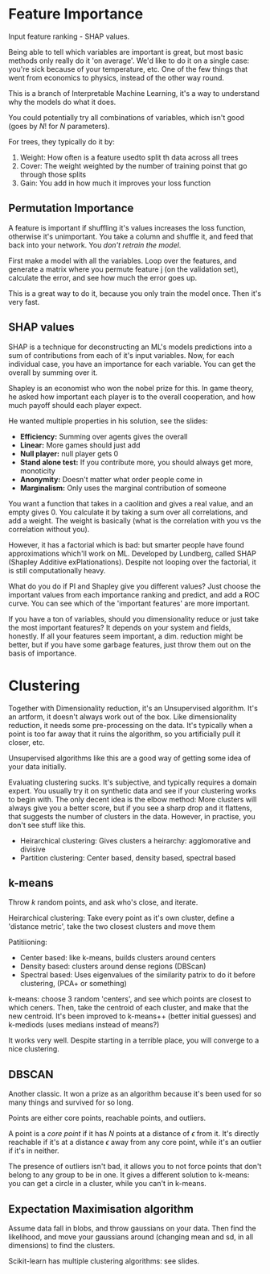 # Feature Importance

Input feature ranking - SHAP values.

Being able to tell which variables are important is great, but most basic methods only really do it 'on average'. We'd like to do it on a single case: you're sick because of your temperature, etc. One of the few things that went from economics to physics, instead of the other way round.

This is a branch of Interpretable Machine Learning, it's a way to understand why the models do what it does.

You could potentially try all combinations of variables, which isn't good (goes by $N!$ for $N$ parameters). 

For trees, they typically do it by:

1. Weight: How often is a feature usedto split th data across all trees
2. Cover: The weight weighted by the number of training poinst that go through those splits
3. Gain: You add in how much it improves your loss function

## Permutation Importance

A feature is important if shuffling it's values increases the loss function, otherwise it's unimportant. You take a column and shuffle it, and feed that back into your network. You _don't retrain the model_.

First make a model with all the variables. Loop over the features, and generate a matrix where you permute feature j (on the validation set), calculate the error, and see how much the error goes up.

This is a great way to do it, because you only train the model once. Then it's very fast.

## SHAP values

SHAP is a technique for deconstructing an ML's models predictions into a sum of contributions from each of it's input variables. Now, for each individual case, you have an importance for each variable. You can get the overall by summing over it.

Shapley is an economist who won the nobel prize for this. In game theory, he asked how important each player is to the overall cooperation, and how much payoff should each player expect.

He wanted multiple properties in his solution, see the slides:
* **Efficiency:** Summing over agents gives the overall
* **Linear:** More games should just add
* **Null player:** null player gets 0
* **Stand alone test:** If you contribute more, you should always get more, monoticity
* **Anonymity:** Doesn't matter what order people come in
* **Marginalism:** Only uses the marginal contribution of someone

You want a function that takes in a caolition and gives a real value, and an empty gives 0. You calculate it by taking a sum over all correlations, and add a weight. The weight is basically (what is the correlation with you vs the correlation without you).

However, it has a factorial which is bad: but smarter people have found approximations which'll work on ML. Developed by Lundberg, called SHAP (Shapley Additive exPlationations). Despite not looping over the factorial, it is still computationally heavy.

What do you do if PI and Shapley give you different values? Just choose the important values from each importance ranking and predict, and add a ROC curve. You can see which of the 'important features' are more important.

If you have a ton of variables, should you dimensionality reduce or just take the most important features? It depends on your system and fields, honestly. If all your features seem important, a dim. reduction might be better, but if you have some garbage features, just throw them out on the basis of importance.


# Clustering

Together with Dimensionality reduction, it's an Unsupervised algorithm. It's an artform, it doesn't always work out of the box. Like dimensionality reduction, it needs some pre-processing on the data. It's typically when a point is too far away that it ruins the algorithm, so you artificially pull it closer, etc.

Unsupervised algorithms like this are a good way of getting some idea of your data initially.

Evaluating clustering sucks. It's subjective, and typically requires a domain expert. You usually try it on synthetic data and see if your clustering works to begin with. The only decent idea is the elbow method: More clusters will always give you a better score, but if you see a sharp drop and it flattens, that suggests the number of clusters in the data. However, in practise, you don't see stuff like this.

* Heirarchical clustering: Gives clusters a heirarchy: agglomorative and divisive
* Partition clustering: Center based, density based, spectral based


## k-means

Throw $k$ random points, and ask who's close, and iterate. 

Heirarchical clustering: Take every point as it's own cluster, define a 'distance metric', take the two closest clusters and move them

Patitiioning:
* Center based: like k-means, builds clusters around centers
* Density based: clusters around dense regions (DBScan)
* Spectral based: Uses eigenvalues of the similarity patrix to do it before clustering, (PCA+ or something)

k-means: choose 3 random 'centers', and see which points are closest to which ceners. Then, take the centroid of each cluster, and make that the new centroid. It's been improved to k-means++ (better initial guesses) and k-mediods (uses medians instead of means?)

It works very well. Despite starting in a terrible place, you will converge to a nice clustering.

## DBSCAN

Another classic. It won a prize as an algorithm because it's been used for so many things and survived for so long.

Points are either core points, reachable points, and outliers.

A point is a _core point_ if it has $N$ points at a distance of $\epsilon$ from it. It's directly reachable if it's at a distance $\epsilon$ away from any core point, while it's an outlier if it's in neither.

The presence of outliers isn't bad, it allows you to not force points that don't belong to any group to be in one. It gives a different solution to k-means: you can get a circle in a cluster, while you can't in k-means.

## Expectation Maximisation algorithm

Assume data fall in blobs, and throw gaussians on your data. Then find the likelihood, and move your gaussians around (changing mean and sd, in all dimensions) to find the clusters.


Scikit-learn has multiple clustering algorithms: see slides.

